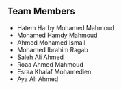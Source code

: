 ## Team Members

- Hatem Harby Mohamed Mahmoud  
- Mohamed Hamdy Mahmoud  
- Ahmed Mohamed Ismail  
- Mohamed Ibrahim Ragab  
- Saleh Ali Ahmed  
- Roaa Ahmed Mahmoud  
- Esraa Khalaf Mohamedien  
- Aya Ali Ahmed
